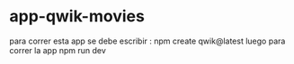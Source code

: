 # app-qwik-movies
para correr esta app 
se debe escribir : npm create qwik@latest
luego para correr la app 
npm run dev
